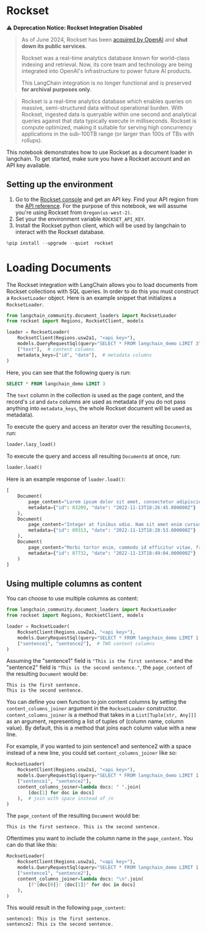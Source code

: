 # Rockset

⚠️ **Deprecation Notice: Rockset Integration Disabled**
> 
> As of June 2024, Rockset has been [acquired by OpenAI](https://openai.com/index/openai-acquires-rockset/) and **shut down its public services**.
> 
> Rockset was a real-time analytics database known for world-class indexing and retrieval. Now, its core team and technology are being integrated into OpenAI's infrastructure to power future AI products.
> 
> This LangChain integration is no longer functional and is preserved **for archival purposes only**.

> Rockset is a real-time analytics database which enables queries on massive, semi-structured data without operational burden. With Rockset, ingested data is queryable within one second and analytical queries against that data typically execute in milliseconds. Rockset is compute optimized, making it suitable for serving high concurrency applications in the sub-100TB range (or larger than 100s of TBs with rollups).

This notebook demonstrates how to use Rockset as a document loader in langchain. To get started, make sure you have a Rockset account and an API key available.




## Setting up the environment

1. Go to the [Rockset console](https://console.rockset.com/apikeys) and get an API key. Find your API region from the [API reference](https://rockset.com/docs/rest-api/#introduction). For the purpose of this notebook, we will assume you're using Rockset from `Oregon(us-west-2)`.
2. Set your the environment variable `ROCKSET_API_KEY`.
3. Install the Rockset python client, which will be used by langchain to interact with the Rockset database.


```python
%pip install --upgrade --quiet  rockset
```

# Loading Documents
The Rockset integration with LangChain allows you to load documents from Rockset collections with SQL queries. In order to do this you must construct a `RocksetLoader` object. Here is an example snippet that initializes a `RocksetLoader`.


```python
from langchain_community.document_loaders import RocksetLoader
from rockset import Regions, RocksetClient, models

loader = RocksetLoader(
    RocksetClient(Regions.usw2a1, "<api key>"),
    models.QueryRequestSql(query="SELECT * FROM langchain_demo LIMIT 3"),  # SQL query
    ["text"],  # content columns
    metadata_keys=["id", "date"],  # metadata columns
)
```

Here, you can see that the following query is run:

```sql
SELECT * FROM langchain_demo LIMIT 3
```

The `text` column in the collection is used as the page content, and the record's `id` and `date` columns are used as metadata (if you do not pass anything into `metadata_keys`, the whole Rockset document will be used as metadata). 

To execute the query and access an iterator over the resulting `Document`s, run:


```python
loader.lazy_load()
```

To execute the query and access all resulting `Document`s at once, run:


```python
loader.load()
```

Here is an example response of `loader.load()`:
```python
[
    Document(
        page_content="Lorem ipsum dolor sit amet, consectetur adipiscing elit. Maecenas a libero porta, dictum ipsum eget, hendrerit neque. Morbi blandit, ex ut suscipit viverra, enim velit tincidunt tellus, a tempor velit nunc et ex. Proin hendrerit odio nec convallis lobortis. Aenean in purus dolor. Vestibulum orci orci, laoreet eget magna in, commodo euismod justo.", 
        metadata={"id": 83209, "date": "2022-11-13T18:26:45.000000Z"}
    ),
    Document(
        page_content="Integer at finibus odio. Nam sit amet enim cursus lacus gravida feugiat vestibulum sed libero. Aenean eleifend est quis elementum tincidunt. Curabitur sit amet ornare erat. Nulla id dolor ut magna volutpat sodales fringilla vel ipsum. Donec ultricies, lacus sed fermentum dignissim, lorem elit aliquam ligula, sed suscipit sapien purus nec ligula.", 
        metadata={"id": 89313, "date": "2022-11-13T18:28:53.000000Z"}
    ),
    Document(
        page_content="Morbi tortor enim, commodo id efficitur vitae, fringilla nec mi. Nullam molestie faucibus aliquet. Praesent a est facilisis, condimentum justo sit amet, viverra erat. Fusce volutpat nisi vel purus blandit, et facilisis felis accumsan. Phasellus luctus ligula ultrices tellus tempor hendrerit. Donec at ultricies leo.", 
        metadata={"id": 87732, "date": "2022-11-13T18:49:04.000000Z"}
    )
]
```

## Using multiple columns as content

You can choose to use multiple columns as content:


```python
from langchain_community.document_loaders import RocksetLoader
from rockset import Regions, RocksetClient, models

loader = RocksetLoader(
    RocksetClient(Regions.usw2a1, "<api key>"),
    models.QueryRequestSql(query="SELECT * FROM langchain_demo LIMIT 1 WHERE id=38"),
    ["sentence1", "sentence2"],  # TWO content columns
)
```

Assuming the "sentence1" field is `"This is the first sentence."` and the "sentence2" field is `"This is the second sentence."`, the `page_content` of the resulting `Document` would be:

```
This is the first sentence.
This is the second sentence.
```

You can define you own function to join content columns by setting the `content_columns_joiner` argument in the `RocksetLoader` constructor. `content_columns_joiner` is a method that takes in a `List[Tuple[str, Any]]]` as an argument, representing a list of tuples of (column name, column value). By default, this is a method that joins each column value with a new line.

For example, if you wanted to join sentence1 and sentence2 with a space instead of a new line, you could set `content_columns_joiner` like so:


```python
RocksetLoader(
    RocksetClient(Regions.usw2a1, "<api key>"),
    models.QueryRequestSql(query="SELECT * FROM langchain_demo LIMIT 1 WHERE id=38"),
    ["sentence1", "sentence2"],
    content_columns_joiner=lambda docs: " ".join(
        [doc[1] for doc in docs]
    ),  # join with space instead of /n
)
```

The `page_content` of the resulting `Document` would be:

```
This is the first sentence. This is the second sentence.
```

Oftentimes you want to include the column name in the `page_content`. You can do that like this:


```python
RocksetLoader(
    RocksetClient(Regions.usw2a1, "<api key>"),
    models.QueryRequestSql(query="SELECT * FROM langchain_demo LIMIT 1 WHERE id=38"),
    ["sentence1", "sentence2"],
    content_columns_joiner=lambda docs: "\n".join(
        [f"{doc[0]}: {doc[1]}" for doc in docs]
    ),
)
```

This would result in the following `page_content`:

```
sentence1: This is the first sentence.
sentence2: This is the second sentence.
```
